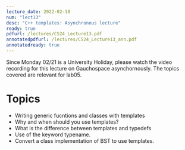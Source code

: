 ```yaml
---
lecture_date: 2022-02-18
num: "lect13"
desc: "C++ templates: Asynchronous lecture"
ready: true
pdfurl: /lectures/CS24_Lecture13.pdf
annotatedpdfurl: /lectures/CS24_Lecture13_ann.pdf
annotatedready: true
---
```


Since Monday 02/21 is a University Holiday, please watch the video recording for this lecture on Gauchospace asynchornously. The topics covered are relevant for lab05.

# Topics
* Writing generic fucntions and classes with templates
* Why and when should you use templates?
* What is the difference between templates and typedefs
* Use of the keyword typename.
* Convert a class implementation of BST to use templates.


